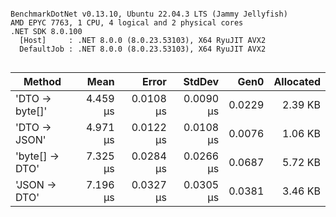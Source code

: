 ```

BenchmarkDotNet v0.13.10, Ubuntu 22.04.3 LTS (Jammy Jellyfish)
AMD EPYC 7763, 1 CPU, 4 logical and 2 physical cores
.NET SDK 8.0.100
  [Host]     : .NET 8.0.0 (8.0.23.53103), X64 RyuJIT AVX2
  DefaultJob : .NET 8.0.0 (8.0.23.53103), X64 RyuJIT AVX2


```
| Method         | Mean     | Error     | StdDev    | Gen0   | Allocated |
|--------------- |---------:|----------:|----------:|-------:|----------:|
| &#39;DTO → byte[]&#39; | 4.459 μs | 0.0108 μs | 0.0090 μs | 0.0229 |   2.39 KB |
| &#39;DTO → JSON&#39;   | 4.971 μs | 0.0122 μs | 0.0108 μs | 0.0076 |   1.06 KB |
| &#39;byte[] → DTO&#39; | 7.325 μs | 0.0284 μs | 0.0266 μs | 0.0687 |   5.72 KB |
| &#39;JSON → DTO&#39;   | 7.196 μs | 0.0327 μs | 0.0305 μs | 0.0381 |   3.46 KB |

